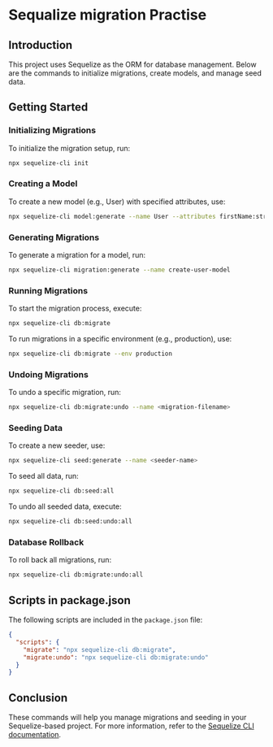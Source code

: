 # Sequalize migration Practise

## Introduction

This project uses Sequelize as the ORM for database management. Below are the commands to initialize migrations, create models, and manage seed data.

## Getting Started

### Initializing Migrations

To initialize the migration setup, run:

```bash
npx sequelize-cli init
```

### Creating a Model

To create a new model (e.g., User) with specified attributes, use:

```bash
npx sequelize-cli model:generate --name User --attributes firstName:string,lastName:string,email:string
```

### Generating Migrations

To generate a migration for a model, run:

```bash
npx sequelize-cli migration:generate --name create-user-model
```

### Running Migrations

To start the migration process, execute:

```bash
npx sequelize-cli db:migrate
```

To run migrations in a specific environment (e.g., production), use:

```bash
npx sequelize-cli db:migrate --env production
```

### Undoing Migrations

To undo a specific migration, run:

```bash
npx sequelize-cli db:migrate:undo --name <migration-filename>
```

### Seeding Data

To create a new seeder, use:

```bash
npx sequelize-cli seed:generate --name <seeder-name>
```

To seed all data, run:

```bash
npx sequelize-cli db:seed:all
```

To undo all seeded data, execute:

```bash
npx sequelize-cli db:seed:undo:all
```

### Database Rollback

To roll back all migrations, run:

```bash
npx sequelize-cli db:migrate:undo:all
```

## Scripts in package.json

The following scripts are included in the `package.json` file:

```json
{
  "scripts": {
    "migrate": "npx sequelize-cli db:migrate",
    "migrate:undo": "npx sequelize-cli db:migrate:undo"
  }
}
```

## Conclusion

These commands will help you manage migrations and seeding in your Sequelize-based project. For more information, refer to the [Sequelize CLI documentation](https://sequelize.org/master/manual/migrations.html).
